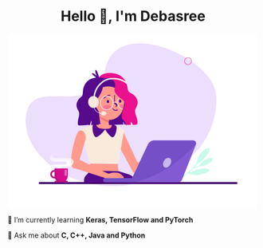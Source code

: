 <h1 align="center">Hello 👋, I'm Debasree</h1>

<img align="center" alt="coding" src="https://github.com/DebasreeNath48/DebasreeNath48/blob/main/girl_coding.gif"/>

🌱 I’m currently learning **Keras, TensorFlow and PyTorch**

💬 Ask me about **C, C++, Java and Python**
